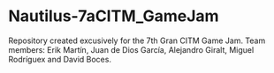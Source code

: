 # Nautilus-7aCITM_GameJam
Repository created excusively for the 7th Gran CITM Game Jam. Team members: Erik Martín, Juan de Dios García, Alejandro Giralt, Miguel Rodríguex and David Boces.
